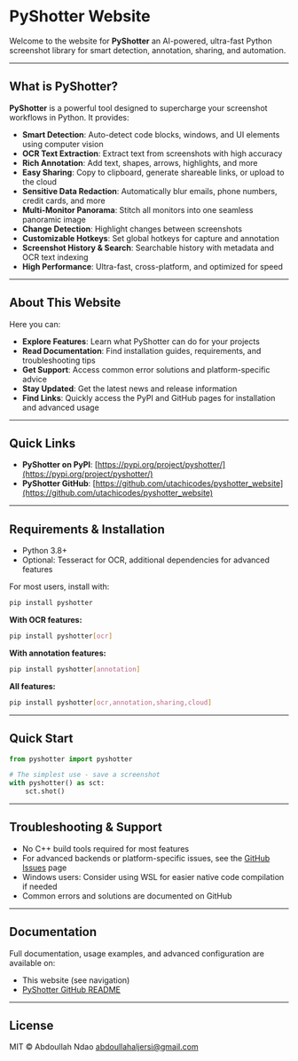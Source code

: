 # PyShotter Website

Welcome to the website for **PyShotter** an AI-powered, ultra-fast Python screenshot library for smart detection, annotation, sharing, and automation.

---

## What is PyShotter?

**PyShotter** is a powerful tool designed to supercharge your screenshot workflows in Python. It provides:

- **Smart Detection**: Auto-detect code blocks, windows, and UI elements using computer vision
- **OCR Text Extraction**: Extract text from screenshots with high accuracy
- **Rich Annotation**: Add text, shapes, arrows, highlights, and more
- **Easy Sharing**: Copy to clipboard, generate shareable links, or upload to the cloud
- **Sensitive Data Redaction**: Automatically blur emails, phone numbers, credit cards, and more
- **Multi-Monitor Panorama**: Stitch all monitors into one seamless panoramic image
- **Change Detection**: Highlight changes between screenshots
- **Customizable Hotkeys**: Set global hotkeys for capture and annotation
- **Screenshot History & Search**: Searchable history with metadata and OCR text indexing
- **High Performance**: Ultra-fast, cross-platform, and optimized for speed

---

## About This Website
Here you can:

- **Explore Features**: Learn what PyShotter can do for your projects
- **Read Documentation**: Find installation guides, requirements, and troubleshooting tips
- **Get Support**: Access common error solutions and platform-specific advice
- **Stay Updated**: Get the latest news and release information
- **Find Links**: Quickly access the PyPI and GitHub pages for installation and advanced usage

---

## Quick Links
- **PyShotter on PyPI**: [https://pypi.org/project/pyshotter/](https://pypi.org/project/pyshotter/)
- **PyShotter GitHub**: [https://github.com/utachicodes/pyshotter_website](https://github.com/utachicodes/pyshotter_website)

---

## Requirements & Installation
- Python 3.8+
- Optional: Tesseract for OCR, additional dependencies for advanced features

For most users, install with:

```bash
pip install pyshotter
```

**With OCR features:**
```bash
pip install pyshotter[ocr]
```

**With annotation features:**
```bash
pip install pyshotter[annotation]
```

**All features:**
```bash
pip install pyshotter[ocr,annotation,sharing,cloud]
```

---

## Quick Start

```python
from pyshotter import pyshotter

# The simplest use - save a screenshot
with pyshotter() as sct:
    sct.shot()
```

---

## Troubleshooting & Support
- No C++ build tools required for most features
- For advanced backends or platform-specific issues, see the [GitHub Issues](https://github.com/utachicodes/pyshotter_website/issues) page
- Windows users: Consider using WSL for easier native code compilation if needed
- Common errors and solutions are documented on GitHub

---

## Documentation
Full documentation, usage examples, and advanced configuration are available on:
- This website (see navigation)
- [PyShotter GitHub README](https://github.com/utachicodes/pyshotter_website)

---

## License
MIT © Abdoullah Ndao <abdoullahaljersi@gmail.com> 
